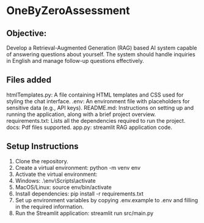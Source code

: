 # OneByZeroAssessment

## Objective:
Develop a Retrieval-Augmented Generation (RAG) based AI system capable of
answering questions about yourself. The system should handle inquiries in English
and manage follow-up questions effectively.

## Files added
htmlTemplates.py: A file containing HTML templates and CSS used for styling the chat interface.
.env: An environment file with placeholders for sensitive data (e.g., API keys).
README.md: Instructions on setting up and running the application, along with a brief project overview.
requirements.txt: Lists all the dependencies required to run the project.
docs: Pdf files supported.
app.py: streamlit RAG application code.

## Setup Instructions

1. Clone the repository.
2. Create a virtual environment: python -m venv env
3. Activate the virtual environment:
4. Windows: .\env\Scripts\activate
5. MacOS/Linux: source env/bin/activate
6. Install dependencies: pip install -r requirements.txt
7. Set up environment variables by copying .env.example to .env and filling in the required information.
8. Run the Streamlit application: streamlit run src/main.py
